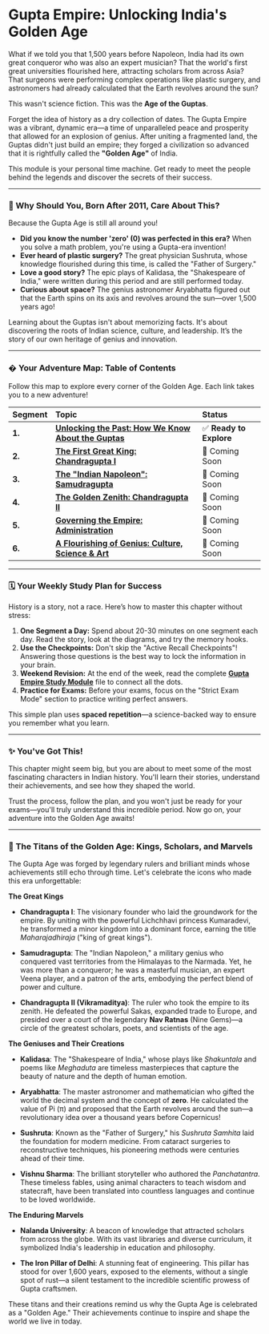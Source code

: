 # Gupta Empire: Unlocking India's Golden Age

What if we told you that 1,500 years before Napoleon, India had its own great conqueror who was also an expert musician? That the world's first great universities flourished here, attracting scholars from across Asia? That surgeons were performing complex operations like plastic surgery, and astronomers had already calculated that the Earth revolves around the sun?

This wasn't science fiction. This was the **Age of the Guptas**.

Forget the idea of history as a dry collection of dates. The Gupta Empire was a vibrant, dynamic era—a time of unparalleled peace and prosperity that allowed for an explosion of genius. After uniting a fragmented land, the Guptas didn't just build an empire; they forged a civilization so advanced that it is rightfully called the **"Golden Age"** of India.

This module is your personal time machine. Get ready to meet the people behind the legends and discover the secrets of their success.

---

### 🤔 Why Should You, Born After 2011, Care About This?

Because the Gupta Age is still all around you!

*   **Did you know the number 'zero' (0) was perfected in this era?** When you solve a math problem, you're using a Gupta-era invention!
*   **Ever heard of plastic surgery?** The great physician Sushruta, whose knowledge flourished during this time, is called the "Father of Surgery."
*   **Love a good story?** The epic plays of Kalidasa, the "Shakespeare of India," were written during this period and are still performed today.
*   **Curious about space?** The genius astronomer Aryabhatta figured out that the Earth spins on its axis and revolves around the sun—over 1,500 years ago!

Learning about the Guptas isn't about memorizing facts. It's about discovering the roots of Indian science, culture, and leadership. It’s the story of our own heritage of genius and innovation.

---

### �️ Your Adventure Map: Table of Contents

Follow this map to explore every corner of the Golden Age. Each link takes you to a new adventure!

| Segment | Topic | Status |
| :--- | :--- | :--- |
| **1.** | [**Unlocking the Past: How We Know About the Guptas**](./Gupta-Empire-Study-Module.md) | ✅ **Ready to Explore** |
| **2.** | [**The First Great King: Chandragupta I**](./segment-2-chandragupta-i.md) | 🚧 Coming Soon |
| **3.** | [**The "Indian Napoleon": Samudragupta**](./segment-3-samudragupta.md) | 🚧 Coming Soon |
| **4.** | [**The Golden Zenith: Chandragupta II**](./segment-4-chandragupta-ii.md) | 🚧 Coming Soon |
| **5.** | [**Governing the Empire: Administration**](./segment-5-administration.md) | 🚧 Coming Soon |
| **6.** | [**A Flourishing of Genius: Culture, Science & Art**](./segment-6-culture-science-art.md) | 🚧 Coming Soon |

---

### 🗓️ Your Weekly Study Plan for Success

History is a story, not a race. Here’s how to master this chapter without stress:

1.  **One Segment a Day:** Spend about 20-30 minutes on one segment each day. Read the story, look at the diagrams, and try the memory hooks.
2.  **Use the Checkpoints:** Don't skip the "Active Recall Checkpoints"! Answering those questions is the best way to lock the information in your brain.
3.  **Weekend Revision:** At the end of the week, read the complete [**Gupta Empire Study Module**](./Gupta-Empire-Study-Module.md) file to connect all the dots.
4.  **Practice for Exams:** Before your exams, focus on the "Strict Exam Mode" section to practice writing perfect answers.

This simple plan uses **spaced repetition**—a science-backed way to ensure you remember what you learn.

---

### ✨ You've Got This!

This chapter might seem big, but you are about to meet some of the most fascinating characters in Indian history. You'll learn their stories, understand their achievements, and see how they shaped the world.

Trust the process, follow the plan, and you won't just be ready for your exams—you'll truly understand this incredible period. Now go on, your adventure into the Golden Age awaits!

---

### 🌟 The Titans of the Golden Age: Kings, Scholars, and Marvels

The Gupta Age was forged by legendary rulers and brilliant minds whose achievements still echo through time. Let's celebrate the icons who made this era unforgettable:

**The Great Kings**

- **Chandragupta I**: The visionary founder who laid the groundwork for the empire. By uniting with the powerful Lichchhavi princess Kumaradevi, he transformed a minor kingdom into a dominant force, earning the title *Maharajadhiraja* ("king of great kings").

- **Samudragupta**: The "Indian Napoleon," a military genius who conquered vast territories from the Himalayas to the Narmada. Yet, he was more than a conqueror; he was a masterful musician, an expert Veena player, and a patron of the arts, embodying the perfect blend of power and culture.

- **Chandragupta II (Vikramaditya)**: The ruler who took the empire to its zenith. He defeated the powerful Sakas, expanded trade to Europe, and presided over a court of the legendary **Nav Ratnas** (Nine Gems)—a circle of the greatest scholars, poets, and scientists of the age.

**The Geniuses and Their Creations**

- **Kalidasa**: The "Shakespeare of India," whose plays like *Shakuntala* and poems like *Meghaduta* are timeless masterpieces that capture the beauty of nature and the depth of human emotion.

- **Aryabhatta**: The master astronomer and mathematician who gifted the world the decimal system and the concept of **zero**. He calculated the value of Pi (π) and proposed that the Earth revolves around the sun—a revolutionary idea over a thousand years before Copernicus!

- **Sushruta**: Known as the "Father of Surgery," his *Sushruta Samhita* laid the foundation for modern medicine. From cataract surgeries to reconstructive techniques, his pioneering methods were centuries ahead of their time.

- **Vishnu Sharma**: The brilliant storyteller who authored the *Panchatantra*. These timeless fables, using animal characters to teach wisdom and statecraft, have been translated into countless languages and continue to be loved worldwide.

**The Enduring Marvels**

- **Nalanda University**: A beacon of knowledge that attracted scholars from across the globe. With its vast libraries and diverse curriculum, it symbolized India's leadership in education and philosophy.

- **The Iron Pillar of Delhi**: A stunning feat of engineering. This pillar has stood for over 1,600 years, exposed to the elements, without a single spot of rust—a silent testament to the incredible scientific prowess of Gupta craftsmen.

These titans and their creations remind us why the Gupta Age is celebrated as a "Golden Age." Their achievements continue to inspire and shape the world we live in today.
